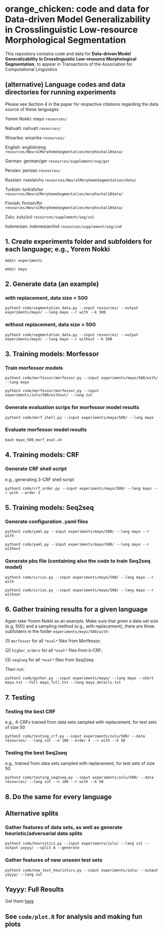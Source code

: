 # orange_chicken: code and data for **Data-driven Model Generalizability in Crosslinguistic Low-resource Morphological Segmentation**

This repository contains code and data for **Data-driven Model Generalizability in Crosslinguistic Low-resource Morphological Segmentation**, to appear in Transactions of the Association for Computational Linguistics

## (alternative) Language codes and data directories for running experiments

Please see Section 4 in the paper for respective citations regarding the data source of these languages

Yorem Nokki: mayo ```resources/```

Nahuatl: nahuatl ```resources/```

Wixarika: wixarika ```resources/```

English: english/eng ```resources/NeuralMorphemeSegmentation/morphochal10data/```

German: german/ger ```resources/supplement/seg/ger```

Persian: persian ```resources/```

Russian: russian/ru ```resources/NeuralMorphemeSegmentation/data/```

Turkish: turkish/tur ```resources/NeuralMorphemeSegmentation/morphochal10data/```

Finnish: finnish/fin ```resources/NeuralMorphemeSegmentation/morphochal10data/```

Zulu: zulu/zul ```resources/supplement/seg/zul```

Indonesian: indonesian/ind ```resources/supplement/seg/ind```

## 1. Create experiments folder and subfolders for each language; e.g., Yorem Nokki

```mkdir experiments```

```mkdir mayo```

## 2. Generate data (an example)

### with replacement, data size = 500

```python3 code/segmentation_data.py --input resources/ --output experiments/mayo/ --lang mayo --r with --k 500```

### without replacement, data size = 500

```python3 code/segmentation_data.py --input resources/ --output experiments/mayo/ --lang mayo --r without --k 500```

## 3. Training models: Morfessor 

### Train morfessor models 

```python3 code/morfessor/morfessor.py --input experiments/mayo/500/with/ --lang mayo```

```python3 code/morfessor/morfessor.py --input experiments/zulu/500/without/ --lang zul```

### Generate evaluation scrips for morfessor model results

```python3 code/morf_shell.py --input experiments/mayo/500/ --lang mayo```

### Evaluate morfessor model results

```bash mayo_500_morf_eval.sh```

## 4. Training models: CRF

### Generate CRF shell script

e.g., generating 3-CRF shell script

```python3 code/crf_order.py --input experiments/mayo/500/ --lang mayo --r with --order 3```

## 5. Training models: Seq2seq

### Generate configuration .yaml files

```python3 code/yaml.py --input experiments/mayo/500/ --lang mayo --r with```

```python3 code/yaml.py --input experiments/mayo/500/ --lang mayo --r without```

### Generate pbs file (containing also the code to train Seq2seq model)

```python3 code/sirius.py --input experiments/mayo/500/ --lang mayo --r with```

```python3 code/sirius.py --input experiments/mayo/500/ --lang mayo --r without```

## 6. Gather training results for a given language 

Again take Yorem Nokki as an example. Make sure that given a data set size (e.g, 500) and a sampling method (e.g., with replacement), there are three subfolders in the folder ```experiments/mayo/500/with```: 

(1) ```morfessor``` for all ```*eval*``` files from Morfessor; 

(2) ```higher_orders``` for all ```*eval*``` files from k-CRF;

(3) ```seq2seq``` for all ```*eval*``` files from Seq2seq

Then run:

```python3 code/gather.py --input experiments/mayo/ --lang mayo --short mayo.txt --full mayo_full.txt --long mayo_details.txt```

## 7. Testing

### Testing the best CRF

e.g., 4-CRFs trained from data sets sampled with replacement, for test sets of size 50

```python3 code/testing_crf.py --input experiments/zulu/500/ --data resources/ --lang zul --n 100 --order 4 --r with --k 50```

### Testing the best Seq2seq

e.g., trained from data sets sampled with replacement, for test sets of size 50

```python3 code/testing_seq2seq.py --input experiments/zulu/500/ --data resources/ --lang zul --n 100 --r with --k 50```

## 8. Do the same for every language

## Alternative splits

### Gather features of data sets, as well as generate heuristic/adversarial data splits

```python3 code/heuristics.py --input experiments/zulu/ --lang zul --output yayyy/ --split A --generate```

### Gather features of new unseen test sets

```python3 code/new_test_heuristics.py --input experiments/zulu/ --output yayyy/ --lang zul```

## Yayyy: Full Results 

Get them [here](https://drive.google.com/file/d/11s_B9KsVS430VtzLzEaRABW4dpR9jWDj/view?usp=sharing)

## See ```code/plot.R``` for analysis and making fun plots 
